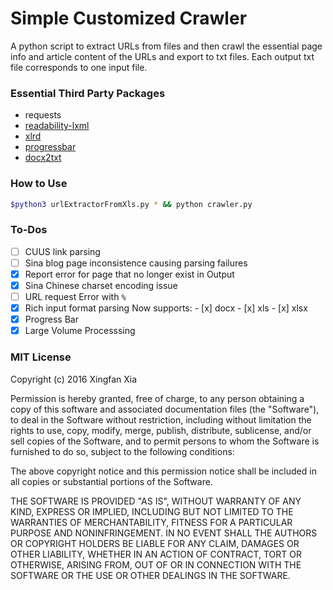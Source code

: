 # Simple Customized Crawler

A python script to extract URLs from files and then crawl the essential page info and article content of the URLs and export to txt files. Each output txt file corresponds to one input file.

### Essential Third Party Packages

- requests
- [readability-lxml](https://github.com/buriy/python-readability)
- [xlrd](https://github.com/python-excel/xlrd)
- [progressbar](https://github.com/niltonvolpato/python-progressbar)
- [docx2txt](https://github.com/ankushshah89/python-docx2txt)

### How to Use

```bash
$python3 urlExtractorFromXls.py * && python crawler.py
```

### To-Dos

- [ ] CUUS link parsing
- [ ] Sina blog page inconsistence causing parsing failures
- [x] Report error for page that no longer exist in Output
- [x] Sina Chinese charset encoding issue
- [ ] URL request Error with `%`
- [x] Rich input format parsing
    Now supports:
      - [x] docx
      - [x] xls
      - [x] xlsx
- [x] Progress Bar
- [x] Large Volume Processsing

### MIT License

Copyright (c) 2016 Xingfan Xia

Permission is hereby granted, free of charge, to any person obtaining a copy
of this software and associated documentation files (the "Software"), to deal
in the Software without restriction, including without limitation the rights
to use, copy, modify, merge, publish, distribute, sublicense, and/or sell
copies of the Software, and to permit persons to whom the Software is
furnished to do so, subject to the following conditions:

The above copyright notice and this permission notice shall be included in all
copies or substantial portions of the Software.

THE SOFTWARE IS PROVIDED "AS IS", WITHOUT WARRANTY OF ANY KIND, EXPRESS OR
IMPLIED, INCLUDING BUT NOT LIMITED TO THE WARRANTIES OF MERCHANTABILITY,
FITNESS FOR A PARTICULAR PURPOSE AND NONINFRINGEMENT. IN NO EVENT SHALL THE
AUTHORS OR COPYRIGHT HOLDERS BE LIABLE FOR ANY CLAIM, DAMAGES OR OTHER
LIABILITY, WHETHER IN AN ACTION OF CONTRACT, TORT OR OTHERWISE, ARISING FROM,
OUT OF OR IN CONNECTION WITH THE SOFTWARE OR THE USE OR OTHER DEALINGS IN THE
SOFTWARE.
